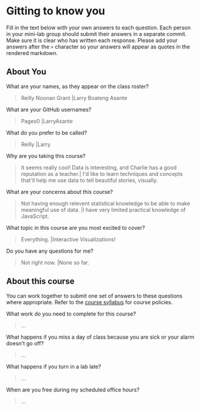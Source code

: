 # Gitting to know you
Fill in the text below with your own answers to each question. Each person in your mini-lab group should submit their answers in a separate commit. Make sure it is clear who has written each response. Please add your answers after the `>` character so your answers will appear as quotes in the rendered markdown.

## About You
What are your names, as they appear on the class roster?
> Reilly Noonan Grant |Larry Boateng Asante

What are your GitHub usernames?
> Pages0 |LarryAsante

What do you prefer to be called?
> Reilly |Larry

Why are you taking this course?
>  It seems really cool! Data is interesting, and Charlie has a good reputation as a teacher.|
I'd like to learn techniques and concepts that'll help me use data to tell beautiful stories, visually. 

What are your concerns about this course?
> Not having enough relevent statistical knowledge to be able to make meaningful use of data. |I have very limited practical knowledge of JavaScript.

What topic in this course are you most excited to cover?
> Everything. |Interactive Visualizations!

Do you have any questions for me?
> Not right now. |None so far. 


## About this course
You can work together to submit one set of answers to these questions where appropriate. Refer to the [course syllabus](http://www.cs.grinnell.edu/~curtsinger/teaching/2017S/CSC395/syllabus/) for course policies.

What work do you need to complete for this course?
> ...

What happens if you miss a day of class because you are sick or your alarm doesn't go off?
> ...

What happens if you turn in a lab late?
> ...

When are you free during my scheduled office hours?
> ...
